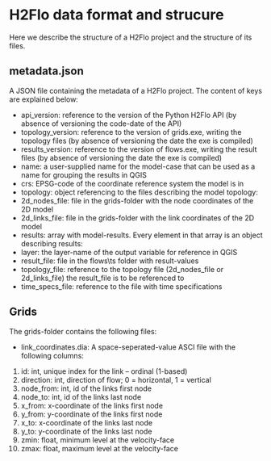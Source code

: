 # H2Flo data format and strucure
Here we describe the structure of a H2Flo project and the structure of its files.

## metadata.json
A JSON file containing the metadata of a H2Flo project. The content of keys are explained below:
* api_version: reference to the version of the Python H2Flo API (by absence of versioning the code-date of the API)
* topology_version: reference to the version of grids.exe, writing the topology files (by absence of versioning the date the exe is compiled)
* results_version: reference to the version of flows.exe, writing the result files (by absence of versioning the date the exe is compiled)
* name: a user-supplied name for the model-case that can be used as a name for grouping the results in QGIS
* crs: EPSG-code of the coordinate reference system the model is in
* topology: object referencing to the files describing the model topology:
 * 2d_nodes_file: file in the grids-folder with the node coordinates of the 2D model
 * 2d_links_file: file in the grids-folder with the link coordinates of the 2D model
* results: array with model-results. Every element in that array is an object describing results:
 * layer: the layer-name of the output variable for reference in QGIS
 * result_file: file in the flows\ts folder with result-values
 * topology_file: reference to the topology file (2d_nodes_file or 2d_links_file) the result_file is to be referenced to
 * time_specs_file: reference to the file with time specifications

## Grids
The grids-folder contains the following files:
* link_coordinates.dia: A space-seperated-value ASCI file with the following columns:
 1. id: int, unique index for the link – ordinal (1-based)
 2. direction: int, direction of flow; 0 = horizontal, 1 = vertical
 3. node_from: int, id of the links first node
 4. node_to: int, id of the links last node
 5. x_from: x-coordinate of the links first node
 6. y_from: y-coordinate of the links first node
 7. x_to: x-coordinate of the links last node
 8. y_to: y-coordinate of the links last node
 9. zmin: float, minimum level at the velocity-face
 10. zmax: float, maximum level at the velocity-face
